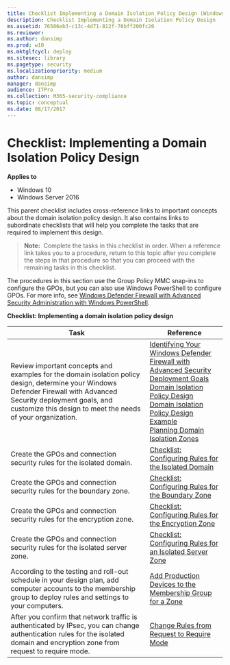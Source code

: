 ```yaml
---
title: Checklist Implementing a Domain Isolation Policy Design (Windows 10)
description: Checklist Implementing a Domain Isolation Policy Design
ms.assetid: 76586eb3-c13c-4d71-812f-76bff200fc20
ms.reviewer:
ms.author: dansimp
ms.prod: w10
ms.mktglfcycl: deploy
ms.sitesec: library
ms.pagetype: security
ms.localizationpriority: medium
author: dansimp
manager: dansimp
audience: ITPro
ms.collection: M365-security-compliance
ms.topic: conceptual
ms.date: 08/17/2017
---
```


# Checklist: Implementing a Domain Isolation Policy Design

**Applies to**
-   Windows 10
-   Windows Server 2016

This parent checklist includes cross-reference links to important concepts about the domain isolation policy design. It also contains links to subordinate checklists that will help you complete the tasks that are required to implement this design.

>**Note:**  Complete the tasks in this checklist in order. When a reference link takes you to a procedure, return to this topic after you complete the steps in that procedure so that you can proceed with the remaining tasks in this checklist.

The procedures in this section use the Group Policy MMC snap-ins to configure the GPOs, but you can also use Windows PowerShell to configure GPOs. For more info, see [Windows Defender Firewall with Advanced Security Administration with Windows PowerShell](windows-firewall-with-advanced-security-administration-with-windows-powershell.md).

**Checklist: Implementing a domain isolation policy design**

| Task | Reference |
| - | - |
| Review important concepts and examples for the domain isolation policy design, determine your Windows Defender Firewall with Advanced Security deployment goals, and customize this design to meet the needs of your organization.| [Identifying Your Windows Defender Firewall with Advanced Security Deployment Goals](identifying-your-windows-firewall-with-advanced-security-deployment-goals.md)<br/>[Domain Isolation Policy Design](domain-isolation-policy-design.md)<br/>[Domain Isolation Policy Design Example](domain-isolation-policy-design-example.md)<br/>[Planning Domain Isolation Zones](planning-domain-isolation-zones.md) |
| Create the GPOs and connection security rules for the isolated domain.| [Checklist: Configuring Rules for the Isolated Domain](checklist-configuring-rules-for-the-isolated-domain.md)|
| Create the GPOs and connection security rules for the boundary zone.| [Checklist: Configuring Rules for the Boundary Zone](checklist-configuring-rules-for-the-boundary-zone.md)|
| Create the GPOs and connection security rules for the encryption zone.| [Checklist: Configuring Rules for the Encryption Zone](checklist-configuring-rules-for-the-encryption-zone.md)|
| Create the GPOs and connection security rules for the isolated server zone.| [Checklist: Configuring Rules for an Isolated Server Zone](checklist-configuring-rules-for-an-isolated-server-zone.md)|
| According to the testing and roll-out schedule in your design plan, add computer accounts to the membership group to deploy rules and settings to your computers.| [Add Production Devices to the Membership Group for a Zone](add-production-devices-to-the-membership-group-for-a-zone.md)|
| After you confirm that network traffic is authenticated by IPsec, you can change authentication rules for the isolated domain and encryption zone from request to require mode.| [Change Rules from Request to Require Mode](change-rules-from-request-to-require-mode.md)|
